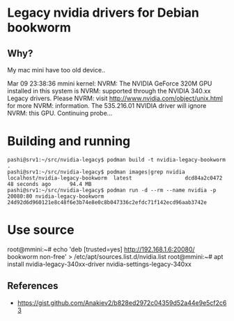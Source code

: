 # Legacy nvidia drivers for Debian bookworm

## Why?

My mac mini have too old device..

Mar 09 23:38:36 mmini kernel: NVRM: The NVIDIA GeForce 320M GPU installed in this system is
                              NVRM:  supported through the NVIDIA 340.xx Legacy drivers. Please
                              NVRM:  visit http://www.nvidia.com/object/unix.html for more
                              NVRM:  information.  The 535.216.01 NVIDIA driver will ignore
                              NVRM:  this GPU.  Continuing probe...

# Building and running
````
pashi@srv1:~/src/nvidia-legacy$ podman build -t nvidia-legacy-bookworm .
pashi@srv1:~/src/nvidia-legacy$ podman images|grep nvidia
localhost/nvidia-legacy-bookworm  latest                 dcd84a2c0472  48 seconds ago      94.4 MB
pashi@srv1:~/src/nvidia-legacy$ podman run -d --rm --name nvidia -p 20080:80 nvidia-legacy-bookworm 
24d92d6d960121e8c48f6e3b74e8e0c8b047336c2efdc71f142ecd96aab3742e
````


# Use source

root@mmini:~# echo 'deb [trusted=yes] http://192.168.1.6:20080/ bookworm non-free' > /etc/apt/sources.list.d/nvidia.list
root@mmini:~# apt install nvidia-legacy-340xx-driver nvidia-settings-legacy-340xx

## References

* https://gist.github.com/Anakiev2/b828ed2972c04359d52a44e9e5cf2c63
